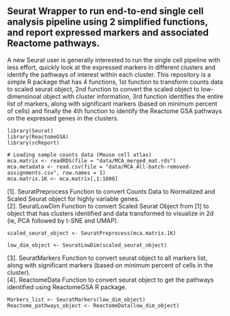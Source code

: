 
## Seurat Wrapper to run end-to-end single cell analysis pipeline using 2 simplified functions, and report expressed markers and associated Reactome pathways.

A new Seurat user is generally interested to run the single cell pipeline with less effort, quickly look at the expressed markers in different clusters and identify the pathways of interest within each cluster. This repository is a simple R package that has 4 functions, 
1st function to transform counts data to scaled seurat object, 
2nd function to convert the scaled object to low-dimensinoal object with cluster information, 
3rd function identifies the entire list of markers, along with significant markers (based on minimum percent of cells) and finally the 
4th function to identify the Reactome GSA pathways on the expressed genes in the clusters.

```{r cars}
library(Seurat)
library(ReactomeGSA)
library(scReport)
```

```{r}
# Loading sample counts data (Mouse cell atlas)
mca.matrix <- readRDS(file = "data/MCA_merged_mat.rds")
mca.metadata <- read.csv(file = "data/MCA_All-batch-removed-assignments.csv", row.names = 1)
mca.matrix.1K <- mca.matrix[,1:1000]
```

[1]. SeuratPreprocess Function to convert Counts Data to Normalized and Scaled Seurat object for highly variable genes.  
[2]. SeuratLowDim Function to convert Scaled Seurat Object from [1] to object that has clusters identified and data transformed to visualize in 2d (ie, PCA followed by t-SNE and UMAP).  
```{r SeuratPreprocess and SeuratLowDim functions}
scaled_seurat_object <- SeuratPreprocess(mca.matrix.1K)

low_dim_object <- SeuratLowDim(scaled_seurat_object)
```

[3]. SeuratMarkers Function to convert seurat object to all markers list, along with significant markers (based on minimum percent of cells in the cluster).  
[4]. ReactomeData Function to convert seurat object to get the pathways identified using ReactomeGSA R package.  

```{r}
Markers_list <- SeuratMarkers(low_dim_object)
Reactome_pathways_object <- ReactomeData(low_dim_object)
```
